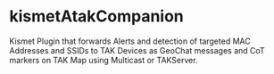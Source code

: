 # kismetAtakCompanion
Kismet Plugin that forwards Alerts and detection of targeted MAC Addresses and SSIDs to TAK Devices as GeoChat messages and CoT markers on TAK Map using Multicast or TAKServer.
